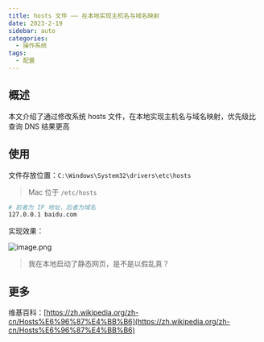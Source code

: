 ```yaml
---
title: hosts 文件 —— 在本地实现主机名与域名映射
date: 2023-2-19
sidebar: auto
categories:
  - 操作系统
tags:
  - 配置
---
```


## 概述

本文介绍了通过修改系统 hosts 文件，在本地实现主机名与域名映射，优先级比查询 DNS 结果更高

## 使用

文件存放位置：`C:\Windows\System32\drivers\etc\hosts`

> Mac 位于 `/etc/hosts`

```sh
# 前者为 IP 地址，后者为域名
127.0.0.1 baidu.com
```

实现效果：

![image.png](https://s2.loli.net/2023/02/19/da8bW4UmBtqHxe1.png)

> 我在本地启动了静态网页，是不是以假乱真？

## 更多

维基百科：[https://zh.wikipedia.org/zh-cn/Hosts%E6%96%87%E4%BB%B6](https://zh.wikipedia.org/zh-cn/Hosts%E6%96%87%E4%BB%B6)
